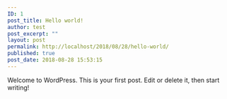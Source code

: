 ```yaml
---
ID: 1
post_title: Hello world!
author: test
post_excerpt: ""
layout: post
permalink: http://localhost/2018/08/28/hello-world/
published: true
post_date: 2018-08-28 15:53:15
---
```

Welcome to WordPress. This is your first post. Edit or delete it, then start writing!
